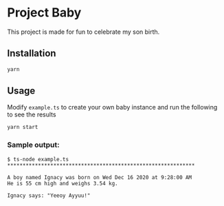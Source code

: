 # Project Baby
This project is made for fun to celebrate my son birth.

## Installation
```sh
yarn
```

## Usage
Modify `example.ts` to create your own baby instance and run the following to see the results
```sh
yarn start
```

### Sample output:
```
$ ts-node example.ts
*************************************************************

A boy named Ignacy was born on Wed Dec 16 2020 at 9:28:00 AM
He is 55 cm high and weighs 3.54 kg.

Ignacy says: "Yeeoy Ayyuu!"
```

